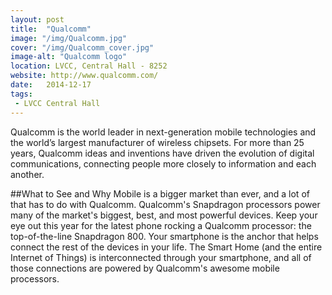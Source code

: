 ```yaml
---
layout: post
title:  "Qualcomm"
image: "/img/Qualcomm.jpg"
cover: "/img/Qualcomm_cover.jpg"
image-alt: "Qualcomm logo"
location: LVCC, Central Hall - 8252
website: http://www.qualcomm.com/
date:   2014-12-17
tags:
 - LVCC Central Hall
---
```


Qualcomm is the world leader in next-generation mobile technologies and the world’s largest manufacturer of wireless chipsets. For more than 25 years, Qualcomm ideas and inventions have driven the evolution of digital communications, connecting people more closely to information and each another.

##What to See and Why
Mobile is a bigger market than ever, and a lot of that has to do with Qualcomm. Qualcomm's Snapdragon processors power many of the market's biggest, best, and most powerful devices. Keep your eye out this year for the latest phone rocking a Qualcomm processor: the top-of-the-line Snapdragon 800. Your smartphone is the anchor that helps connect the rest of the devices in your life. The Smart Home (and the entire Internet of Things) is interconnected through your smartphone, and all of those connections are powered by Qualcomm's awesome mobile processors.